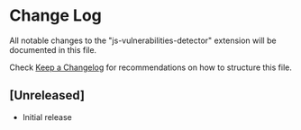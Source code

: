 # Change Log
All notable changes to the "js-vulnerabilities-detector" extension will be documented in this file.

Check [Keep a Changelog](http://keepachangelog.com/) for recommendations on how to structure this file.

## [Unreleased]
- Initial release